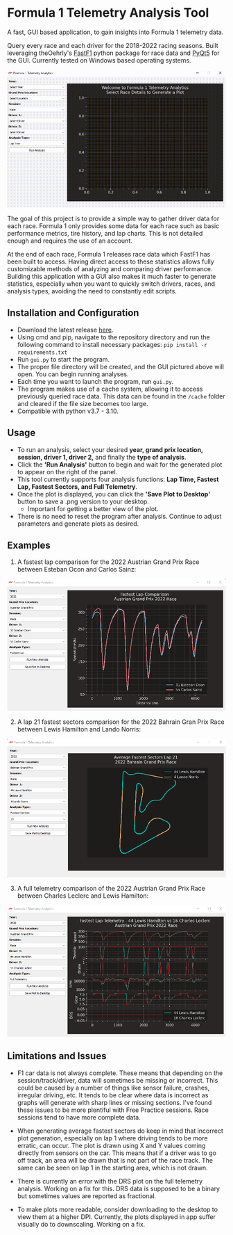 # Formula 1 Telemetry Analysis Tool
A fast, GUI based application, to gain insights into Formula 1 telemetry data.

Query every race and each driver for the 2018-2022 racing seasons. Built leveraging theOehrly's [FastF1](https://github.com/theOehrly/Fast-F1) python package for race data and [PyQt5](https://pypi.org/project/PyQt5/) for the GUI. Currently tested on Windows based operating systems.

![](/mkdwn/demo.gif)

The goal of this project is to provide a simple way to gather driver data for each race. Formula 1 only provides some data for each race such as basic performance metrics, tire history, and lap charts. This is not detailed enough and requires the use of an account.

At the end of each race, Formula 1 releases race data which FastF1 has been built to access. Having direct access to these statistics allows fully customizable methods of analyzing and comparing driver performance. Building this application with a GUI also makes it much faster to generate statistics, especially when you want to quickly switch drivers, races, and analysis types, avoiding the need to constantly edit scripts.

## Installation and Configuration
- Download the latest release [here](https://github.com/hynesconnor/formula1_telemetry_tool/releases).
- Using cmd and pip, navigate to the repository directory and run the following command to install necessary packages: `pip install -r requirements.txt`
- Run `gui.py` to start the program.
- The proper file directory will be created, and the GUI pictured above will open. You can begin running analyses.
- Each time you want to launch the program, run `gui.py`.
- The program makes use of a cache system, allowing it to access previously queried race data. This data can be found in the `/cache` folder and cleared if the file size becomes too large. 
- Compatible with python v3.7 - 3.10.

## Usage
- To run an analysis, select your desired **year, grand prix location, session, driver 1, driver 2,** and finally the **type of analysis**.
- Click the **'Run Analysis'** button to begin and wait for the generated plot to appear on the right of the panel.
- This tool currently supports four analysis functions: **Lap Time, Fastest Lap, Fastest Sectors, and Full Telemetry**.
- Once the plot is displayed, you can click the **'Save Plot to Desktop'** button to save a .png version to your desktop.
    - Important for getting a better view of the plot.
- There is no need to reset the program after analysis. Continue to adjust parameters and generate plots as desired.

## Examples
1) A fastest lap comparison for the 2022 Austrian Grand Prix Race between Esteban Ocon and Carlos Sainz:

![](/mkdwn/fastestlap.png)

2) A lap 21 fastest sectors comparison for the 2022 Bahrain Gran Prix Race between Lewis Hamilton and Lando Norris:

![](/mkdwn/sectors3.png)

3) A full telemetry comparison of the 2022 Austrian Grand Prix Race between Charles Leclerc and Lewis Hamilton:

![](/mkdwn/fulltelem.png)

## Limitations and Issues

- F1 car data is not always complete. These means that depending on the session/track/driver, data will sometimes be missing or incorrect. This could be caused by a number of things like sensor failure, crashes, irregular driving, etc. It tends to be clear where data is incorrect as graphs will generate with sharp lines or missing sections. I've found these issues to be more plentiful with Free Practice sessions. Race sessions tend to have more complete data. 

- When generating average fastest sectors do keep in mind that incorrect plot generation, especially on lap 1 where driving tends to be more erratic, can occur. The plot is drawn using X and Y values coming directly from sensors on the car. This means that if a driver was to go off track, an area will be drawn that is not part of the race track. The same can be seen on lap 1 in the starting area, which is not drawn.

- There is currently an error with the DRS plot on the full telemetry analysis. Working on a fix for this. DRS data is supposed to be a binary but sometimes values are reported as fractional. 

- To make plots more readable, consider downloading to the desktop to view them at a higher DPI. Currently, the plots displayed in app suffer visually do to downscaling. Working on a fix.
